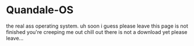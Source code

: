 # Quandale-OS
the real ass operating system.
uh
soon
i guess
please leave
this page is not finished
you're creeping me out
chill out
there is not a download yet
please leave...
